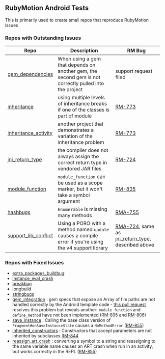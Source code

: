 ## RubyMotion Android Tests

This is primarily used to create small repos that reproduce RubyMotion issues

### Repos with Outstanding Issues

| Repo | Description | RM Bug |
| --- | --- | --- |
| [gem_dependencies](https://github.com/darinwilson/rma-testing/tree/master/gem_dependencies) | When using a gem that depends on another gem, the second gem is not correctly pulled into the project | support request filed |
| [inheritance](https://github.com/darinwilson/rma-testing/tree/master/inheritance) | using multiple levels of inheritance breaks if one of the classes is part of module | [RM-773](http://hipbyte.myjetbrains.com/youtrack/issue/RM-773) |                                                                                                 
| [inheritance_activity](https://github.com/darinwilson/rma-testing/tree/master/inheritance_activity) | another project that demonstrates a variation of the inheritance problem | [RM-773](http://hipbyte.myjetbrains.com/youtrack/issue/RM-773) |
| [jni_return_type](https://github.com/darinwilson/rma-testing/tree/master/jni_return_type) | the compiler does not always assign the correct return type in vendored JAR files | [RM-724](http://hipbyte.myjetbrains.com/youtrack/issue/RM-724)  | 
| [module_function](https://github.com/darinwilson/rma-testing/tree/master/module_function) | `module_function` can be used as a scope marker, but it won't take a symbol argument |  [RM-835](http://hipbyte.myjetbrains.com/youtrack/issue/RM-835) |
| [hashbugs](https://github.com/darinwilson/rma-testing/tree/master/hashbugs) | `Enumerable` is missing many methods | [RMA-755](http://hipbyte.myjetbrains.com/youtrack/issue/RM-755) |
| [support_lib_conflict](https://github.com/darinwilson/rma-testing/tree/master/support_lib_conflict) | Using a PORO with a method named `update` causes a compile error if you're using the v4 support library | [RMA-724](http://hipbyte.myjetbrains.com/youtrack/issue/RM-724), same as [jni_return_type](https://github.com/darinwilson/rma-testing/tree/master/jni_return_type), described above |

### Repos with Fixed Issues 

* [extra_packages_buildbug](https://github.com/darinwilson/rma-testing/tree/master/_fixed/extra_packages_buildbug)
* [instance_eval_crash](https://github.com/darinwilson/rma-testing/tree/master/_fixed/instance_eval_crash)
* [breakbug](https://github.com/darinwilson/rma-testing/tree/master/_fixed/breakbug)
* [longbuild](https://github.com/darinwilson/rma-testing/tree/master/_fixed/longbuild)
* [stringbugs](https://github.com/darinwilson/rma-testing/tree/master/_fixed/stringbugs)
* [gem_integration](https://github.com/darinwilson/rma-testing/tree/master/gem_integration) : gem specs that expose an Array of file paths are not handled correctly by the Android template code - [this pull request](https://github.com/HipByte/RubyMotion/pull/189) resolves this problem but reveals another: `module_function` and `define_method` have not been implemented ([RM-805](http://hipbyte.myjetbrains.com/youtrack/issue/RM-805) and [RM-806](http://hipbyte.myjetbrains.com/youtrack/issue/RM-806))
* [save_instance](https://github.com/darinwilson/rma-testing/tree/master/save_instance) : Calling the base class version of `Fragment#onSaveInstanceState` causes a `NoMethodError` ([RM-855](http://hipbyte.myjetbrains.com/youtrack/issue/RM-855))
* [inherited_constructors](https://github.com/darinwilson/rma-testing/tree/master/inherited_constructors) : Constructors that accept parameters are not inherited by subclasses [RM-844](http://hipbyte.myjetbrains.com/youtrack/issue/RM-844)
* [reassign_art_crash](https://github.com/darinwilson/rma-testing/tree/master/reassign_art_crash) : converting a symbol to a string and reassigning to the same variable name causes an ART crash when run in an activity, but works correctly in the REPL ([RM-855](http://hipbyte.myjetbrains.com/youtrack/issue/RM-855))
